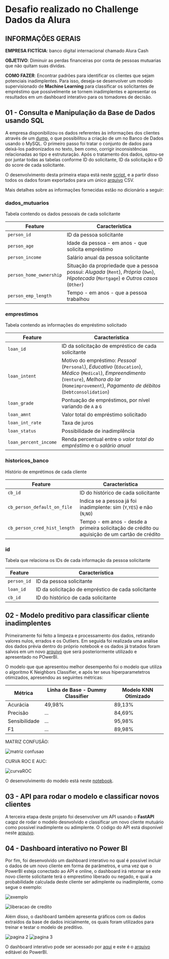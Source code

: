 # Desafio realizado no Challenge Dados da Alura

## INFORMAÇÕES GERAIS
**EMPRESA FICTÍCIA**: banco digital internacional chamado Alura Cash

**OBJETIVO**: Diminuir as perdas financeiras por conta de pessoas mutuarias que não quitam suas dívidas.

**COMO FAZER**: Encontrar padrões para identificar os clientes que sejam potenciais inadimplentes. Para isso, deseja-se desenvolver um modelo supervisionado de **Machine Learning** para classificar os solicitantes de empréstimo que possívelmente se tornem inadimplentes e apresentar os resultados em um dashboard interativo para os tomadores de decisão. 


## 01 - Consulta e Manipulação da Base de Dados usando SQL

A empresa disponibilizou os dados referentes às informações dos clientes através de um [dump](Dados/dumps), o que possibilitou a criação de um no Banco de Dados usando o MySQL. O primeiro passo foi tratar o conjunto de dados para deixá-los padronizados no texto, bem como, corrigir inconsistências relacionadas ao tipo e estruturação. Após o tratamento dos dados, optou-se por juntar todas as tabelas conforme ID do solicitante, ID da solicitação e ID do score de cada solicitante.

O desenvolvimento desta primeira etapa está neste [script](01-Consulta-e-Manipulacao-dos-dados-no-MySQL.sql), e a partir disso todos os dados foram exportados para um único [arquivo](Dados/dados_unificados.csv) CSV.

Mais detalhes sobre as informações fornecidas estão no dicionário a seguir: 

### dados_mutuarios
Tabela contendo os dados pessoais de cada solicitante

| Feature | Característica |
| --- | --- |
|`person_id`|ID da pessoa solicitante|
| `person_age` | Idade da pessoa - em anos - que solicita empréstimo |
| `person_income` | Salário anual da pessoa solicitante |
| `person_home_ownership` | Situação da propriedade que a pessoa possui: *Alugada* (`Rent`), *Própria* (`Own`), *Hipotecada* (`Mortgage`) e *Outros casos* (`Other`) |
| `person_emp_length` | Tempo - em anos - que a pessoa trabalhou |

### emprestimos

Tabela contendo as informações do empréstimo solicitado

| Feature | Característica |
| --- | --- |
|`loan_id`|ID da solicitação de empréstico de cada solicitante|
| `loan_intent` | Motivo do empréstimo: *Pessoal* (`Personal`), *Educativo* (`Education`), *Médico* (`Medical`), *Empreendimento* (`Venture`), *Melhora do lar* (`Homeimprovement`), *Pagamento de débitos* (`Debtconsolidation`) |
| `loan_grade` | Pontuação de empréstimos, por nível variando de `A` a `G` |
| `loan_amnt` | Valor total do empréstimo solicitado |
| `loan_int_rate` | Taxa de juros |
| `loan_status` | Possibilidade de inadimplência |
| `loan_percent_income` | Renda percentual entre o *valor total do empréstimo* e o *salário anual* |


### historicos_banco

Histório de emprétimos de cada cliente

| Feature | Característica |
| --- | --- |
|`cb_id`|ID do histórico de cada solicitante|
| `cb_person_default_on_file` | Indica se a pessoa já foi inadimplente: sim (`Y`,`YES`) e não (`N`,`NO`) |
| `cb_person_cred_hist_length` | Tempo - em anos - desde a primeira solicitação de crédito ou aquisição de um cartão de crédito |

### id

Tabela que relaciona os IDs de cada informação da pessoa solicitante

| Feature | Característica |
| --- | --- |
|`person_id`|ID da pessoa solicitante|
|`loan_id`|ID da solicitação de empréstico de cada solicitante|
|`cb_id`|ID do histórico de cada solicitante|


## 02 - Modelo preditivo para classificar cliente inadimplentes

Primeiramente foi feito a limpeza e processamento dos dados, retirando valores nulos, errados e os Outliers.
Em seguida foi realizada uma análise dos dados prévia dentro do próprio notebook e os dados já tratados foram salvos em um novo [arquivo](Dados/dados_tratados.csv) que será posteriormente utilizado e apresentado no POwerBI. 


O modelo que que apresentou melhor desempenho foi o modelo que utiliza o algoritmo K Neighbors Classifier, e após ter seus hiperparametetros otimizados, apresendou as seguintes métricas:

| Métrica | Linha de Base - Dummy Classifier | Modelo KNN Otimizado |
| --- | --- | --- |
| Acurácia | 49,98% | 89,13%|
| Precisão | ... | 84,69%|
| Sensibilidade | ... | 95,98%|
| F1 | ... | 89,98%|


MATRIZ CONFUSÃO:


![matriz confusao](Graficos/matriz-confusao.jpeg)


CURVA ROC E AUC:


![curvaROC](Graficos/curvaROC.jpeg)



O desenvolvimento do modelo está neste [notebook](2-Machine-Learning-para-Classificacao-de-Inadimplentes.ipynb).


## 03 - API para rodar o modelo e classificar novos clientes

A terceira etapa deste projeto foi desenvolver um API usando o **FastAPI** caqpz de rodar o modelo desnvolvido e classificar um novo cliente mutuário como possível inadimplente ou adimplente. 
O código do API está disponível neste [arquivo](03-APIPowerBI.py).

## 04 -  Dashboard interativo no Power BI

Por fim, foi desenvolvido um dashboard interativo no qual é possível incluir o dados de um novo cliente em forma de parâmetros, e uma vez que o PowerBI esteja conectado ao API e online, o dashboard irá retornar se este novo cliente solicitante  terá o emprestimo liberado ou negado, e qual a probabilidade calculada deste cliente ser adimplente ou inadimplente, como segue o exemplo: 

![exemplo](Imagens/Alteracao_de_parametros_Analise_Mutuario.jpg)


![liberacao de credito](Imagens/PowerBI_Analise_Mutuario.jpg)


Além disso, o dashboard também apresenta gráficos com os dados extraídos da base de dados inicialmente, os quais foram utilizados para treinar e testar o modelo de preditivo.


![pagina 2](Imagens/PowerBI_Clientes_e_Inadimplencia.jpg)
![pagina 3](Imagens/PowerBI_Outros_Indicadores.jpg)


O dashboard interativo pode ser acessado por [aqui](https://app.powerbi.com/view?r=eyJrIjoiOWNlMWEwNjAtNTQ5MC00ZDY1LWIzNmUtOGYzMzNlODVkZDQzIiwidCI6ImMwMGMyNzg3LTI3NmItNDE4ZC1iZjFjLTFkOTVhNDY3NTZjZSJ9&pageName=ReportSection) e este é o [arquivo](04-Visualizacao-dados-e-Previsao-de-inadimplencia.pbix) editável do PowerBI.

